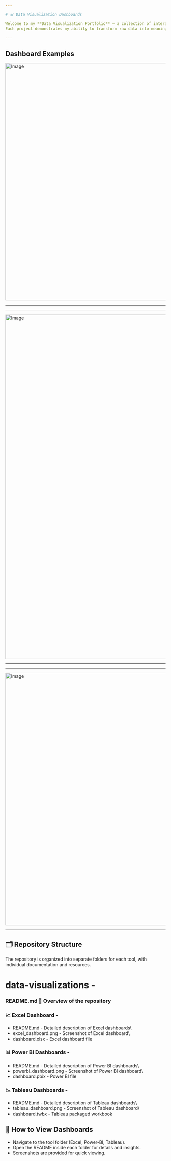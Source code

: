 ```yaml
--- 

# 📊 Data Visualization Dashboards

Welcome to my **Data Visualization Portfolio** — a collection of interactive dashboards created using **Microsoft Excel**, **Power BI**, and **Tableau**.  
Each project demonstrates my ability to transform raw data into meaningful insights through effective visualization.

---
```


## Dashboard Examples

<img width="1778" height="745" alt="Image" src="https://github.com/user-attachments/assets/95567e27-baca-402d-94e2-dae824c358a5" />

---

---
<img width="1920" height="1080" alt="Image" src="https://github.com/user-attachments/assets/01682875-9766-4352-aaee-fdcf7c91233b" />

---

---
<img width="1096" height="792" alt="Image" src="https://github.com/user-attachments/assets/9e5182a1-e53d-4c20-88c7-088d7b412228" />

---


## 🗂 Repository Structure

The repository is organized into separate folders for each tool, with individual documentation and resources.


# data-visualizations - 

### README.md 📄 Overview of the repository 

 
### 📈 Excel Dashboard -

 -  README.md -  Detailed description of Excel dashboards\
 -  excel_dashboard.png - Screenshot of Excel dashboard\
 -  dashboard.xlsx -  Excel dashboard file

### 📊 Power BI Dashboards -

 -  README.md - Detailed description of Power BI dashboards\
 -  powerbi_dashboard.png - Screenshot of Power BI dashboard\
 -  dashboard.pbix -  Power BI file


### 📉 Tableau Dashboards -

 -  README.md - Detailed description of Tableau dashboards\
 -  tableau_dashboard.png  - Screenshot of Tableau dashboard\
 -  dashboard.twbx  - Tableau packaged workbook

## 🚀 How to View Dashboards
- Navigate to the tool folder (Excel, Power-BI, Tableau).
- Open the README inside each folder for details and insights.
- Screenshots are provided for quick viewing.
